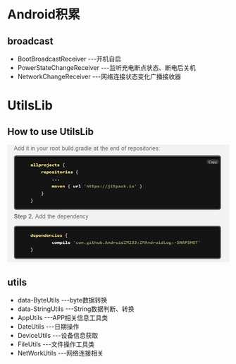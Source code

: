 # Android积累 #
## broadcast
* BootBroadcastReceiver ---开机自启
* PowerStateChangeReceiver ---监听充电断点状态、断电后关机
* NetworkChangeReceiver ---网络连接状态变化广播接收器

# UtilsLib
## How to use UtilsLib
![image](https://github.com/AndroidZM233/ZMAndroidLog/blob/master/Pic/HowTo.png)
## utils
* data-ByteUtils ---byte数据转换
* data-StringUtils ---String数据判断、转换
* AppUtils ---APP相关信息工具类
* DateUtils ---日期操作
* DeviceUtils ---设备信息获取
* FileUtils ---文件操作工具类
* NetWorkUtils ---网络连接相关
